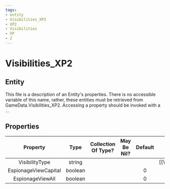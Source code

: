 ```yaml
---
tags:
- entity
- Visibilities_XP2
- XP2
- Visibilities
- XP
- 2
---
```

# Visibilities_XP2
## Entity
This file is a description of an Entity's properties. There is no accessible variable of this name, rather, these entities must be retrieved from GameData.Visibilities_XP2. Accessing a property should be invoked with a `.`.
## Properties
|	Property	|	Type	|	Collection Of Type?	|	May Be Nil?	|	Default	|	References	|	Key	|	Notes	|
|	:-:	|	:-:	|	:-:	|	:-:	|	:-:	|	:-:	|	:-:	|	-:	|
|	VisibilityType	|	string	|		|		|		|	[[Visibility]].VisibilityType	|	✓	|	|
|	EspionageViewCapital	|	boolean	|		|		|	0	|		|		|	|
|	EspionageViewAll	|	boolean	|		|		|	0	|		|		|	|
